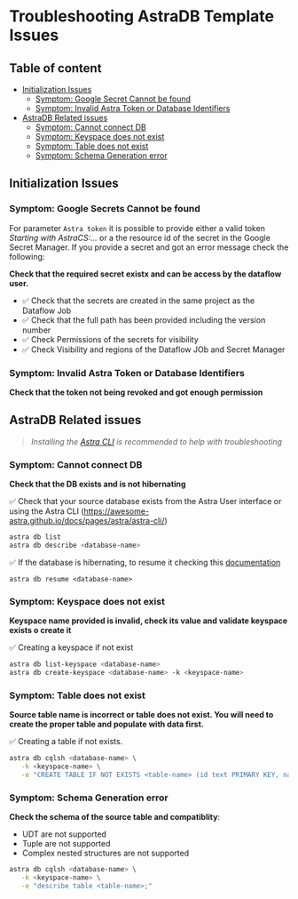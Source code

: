 # Troubleshooting AstraDB Template Issues

## Table of content

- [Initialization Issues](#initialization-issues)
  - [Symptom: Google Secret Cannot be found](#symptom-google-secrets-cannot-be-found)
  - [Symptom: Invalid Astra Token or Database Identifiers](#symptom-invalid-astra-token-or-secure-connect-bundle)
- [AstraDB Related issues](#astradb-related-issues)
  - [Symptom: Cannot connect DB](#symptom-cannot-connect-db)
  - [Symptom: Keyspace does not exist](#symptom-keyspace-does-not-exist)
  - [Symptom: Table does not exist](#symptom-table-does-not-exist)
  - [Symptom: Schema Generation error](#symptom-schema-generation-error)

## Initialization Issues

### Symptom: Google Secrets Cannot be found

For parameter `Astra token` it is possible to provide either a valid token _Starting with AstraCS:..._ or a 
the resource id of the secret in the Google Secret Manager. If you provide a secret and got an error message 
check the following:

**Check that the required secret existx and can be access by the dataflow user.**

- ✅ Check that the secrets are created in the same project as the Dataflow Job
- ✅ Check that the full path has been provided including the version number
- ✅ Check Permissions of the secrets for visibility
- ✅ Check Visibility and regions of the Dataflow JOb and Secret Manager

### Symptom: Invalid Astra Token or Database Identifiers

**Check that the token not being revoked and got enough permission**

## AstraDB Related issues 

> _Installing the [Astra CLI](https://awesome-astra.github.io/docs/pages/astra/astra-cli/) is recommended to help with troubleshooting_

### Symptom: Cannot connect DB

**Check that the DB exists and is not hibernating**

✅ Check that your source database exists from the Astra User interface or using the Astra CLI (https://awesome-astra.github.io/docs/pages/astra/astra-cli/)

```bash
astra db list
astra db describe <database-name>
```

✅ If the database is hibernating, to resume it checking this [documentation](https://awesome-astra.github.io/docs/pages/astra/resume-db/)

```roomsql
astra db resume <database-name>
```

### Symptom: Keyspace does not exist

**Keyspace name provided is invalid, check its value and validate keyspace exists o create it**

✅ Creating a keyspace if not exist

```bash
astra db list-keyspace <database-name>
astra db create-keyspace <database-name> -k <keyspace-name>
```

### Symptom: Table does not exist

**Source table name is incorrect or table does not exist. You will need to create the proper table and populate with data first.**

✅ Creating a table if not exists.

```bash
astra db cqlsh <database-name> \
   -k <keyspace-name> \
   -e "CREATE TABLE IF NOT EXISTS <table-name> (id text PRIMARY KEY, name text, age int);"
```

### Symptom: Schema Generation error

**Check the schema of the source table and compatiblity**:
- UDT are not supported
- Tuple are not supported
- Complex nested structures are not supported

```bash
astra db cqlsh <database-name> \
   -k <keyspace-name> \
   -e "describe table <table-name>;"
```


